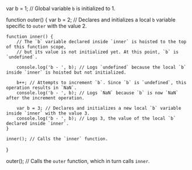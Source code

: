 var b = 1; // Global variable `b` is initialized to 1.

function outer() {
    var b = 2; // Declares and initializes a local `b` variable specific to `outer` with the value 2.
    
    function inner() {
        // The `b` variable declared inside `inner` is hoisted to the top of this function scope,
        // but its value is not initialized yet. At this point, `b` is `undefined`.

        console.log('b - ', b); // Logs `undefined` because the local `b` inside `inner` is hoisted but not initialized.

        b++; // Attempts to increment `b`. Since `b` is `undefined`, this operation results in `NaN`.
        console.log('b - ', b); // Logs `NaN` because `b` is now `NaN` after the increment operation.

        var b = 3; // Declares and initializes a new local `b` variable inside `inner` with the value 3.
        console.log('b - ', b); // Logs 3, the value of the local `b` declared inside `inner`.
    }
    
    inner(); // Calls the `inner` function.
}

outer(); // Calls the `outer` function, which in turn calls `inner`.
